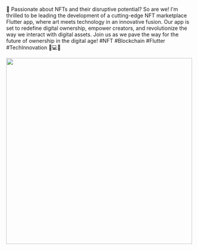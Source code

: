 🚀 Passionate about NFTs and their disruptive potential? So are we! I'm thrilled to be leading the development of a cutting-edge NFT marketplace Flutter app, where art meets technology in an innovative fusion. Our app is set to redefine digital ownership, empower creators, and revolutionize the way we interact with digital assets. Join us as we pave the way for the future of ownership in the digital age! #NFT #Blockchain #Flutter #TechInnovation 🎨💻🌐

<img src="https://github.com/KirtanNarola13/nftancy/assets/133342879/b60e4eaf-b1d6-4ec5-b6bc-9a0e614bf037" width="500">
